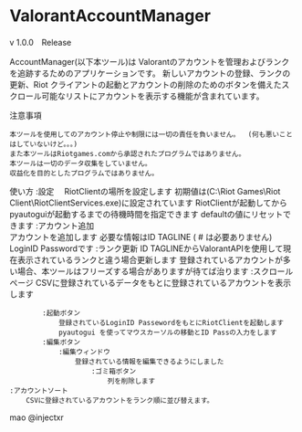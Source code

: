 # ValorantAccountManager
v 1.0.0　Release

AccountManager(以下本ツール)は Valorantのアカウントを管理およびランクを追跡するためのアプリケーションです。 
新しいアカウントの登録、ランクの更新、Riot クライアントの起動とアカウントの削除のためのボタンを備えたスクロール可能なリストにアカウントを表示する機能が含まれています。

注意事項

	本ツールを使用してのアカウント停止や制限には一切の責任を負いません。	(何も悪いことはしていないけど。。。)
	また本ツールはRiotgames.comから承認されたプログラムではありません。
	本ツールは一切のデータ収集をしていません。
	収益化を目的としたプログラムではありません。


使い方
	:設定　
		RiotClientの場所を設定します
		初期値は(C:\Riot Games\Riot Client\RiotClientServices.exe)に設定されています
		RiotClientが起動してからpyautoguiが起動するまでの待機時間を指定できます
		defaultの値にリセットできます
	:アカウント追加	
		アカウントを追加します
		必要な情報はID TAGLINE ( # は必要ありません) LoginID Passwordです
	:ランク更新
		ID TAGLINEからValorantAPIを使用して現在表示されているランクと違う場合更新します
		登録されているアカウントが多い場合、本ツールはフリーズする場合がありますが待てば治ります
	:スクロールページ
		CSVに登録されているデータをもとに登録されているアカウントを表示します
			
			:起動ボタン
				登録されているLoginID PassewordをもとにRiotClientを起動します
				pyautogui を使ってマウスカーソルの移動とID Passの入力をします
			:編集ボタン
				:編集ウィンドウ
					登録されている情報を編集できるようにしました
						:ゴミ箱ボタン
							列を削除します
	:アカウントソート
		CSVに登録されているアカウントをランク順に並び替えます。		

mao 
@injectxr
